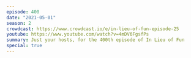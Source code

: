 ```yaml
---
episode: 400
date: "2021-05-01"
season: 2
crowdcast: https://www.crowdcast.io/e/in-lieu-of-fun-episode-25
youtube: https://www.youtube.com/watch?v=4mDV6FgsfPs
summary: Just your hosts, for the 400th episode of In Lieu of Fun
special: true
---
```

